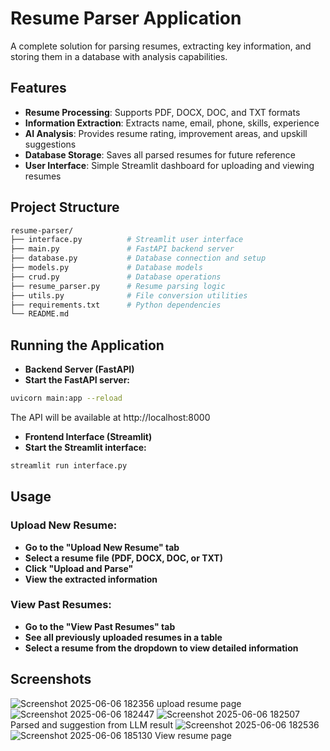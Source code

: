 # Resume Parser Application

A complete solution for parsing resumes, extracting key information, and storing them in a database with analysis capabilities.

## Features

- **Resume Processing**: Supports PDF, DOCX, DOC, and TXT formats
- **Information Extraction**: Extracts name, email, phone, skills, experience
- **AI Analysis**: Provides resume rating, improvement areas, and upskill suggestions
- **Database Storage**: Saves all parsed resumes for future reference
- **User Interface**: Simple Streamlit dashboard for uploading and viewing resumes

## Project Structure
```bash
resume-parser/
├── interface.py          # Streamlit user interface
├── main.py               # FastAPI backend server
├── database.py           # Database connection and setup
├── models.py             # Database models
├── crud.py               # Database operations
├── resume_parser.py      # Resume parsing logic
├── utils.py              # File conversion utilities
├── requirements.txt      # Python dependencies
└── README.md
```
## Running the Application

- **Backend Server (FastAPI)**
- **Start the FastAPI server:**
```bash
uvicorn main:app --reload
```
The API will be available at http://localhost:8000
- **Frontend Interface (Streamlit)**
- **Start the Streamlit interface:**
```bash
streamlit run interface.py
```
## Usage
### Upload New Resume:
- **Go to the "Upload New Resume" tab**
- **Select a resume file (PDF, DOCX, DOC, or TXT)**
- **Click "Upload and Parse"**
- **View the extracted information**
### View Past Resumes:
- **Go to the "View Past Resumes" tab**
- **See all previously uploaded resumes in a table**
- **Select a resume from the dropdown to view detailed information**
## Screenshots
![Screenshot 2025-06-06 182356](https://github.com/user-attachments/assets/33bd98f2-a420-4341-9b54-f416ffef09e3)
upload resume page
![Screenshot 2025-06-06 182447](https://github.com/user-attachments/assets/5e136413-7733-4b2e-8f8f-c21a8772609e)
![Screenshot 2025-06-06 182507](https://github.com/user-attachments/assets/d8af373b-0514-4348-9a1c-bf2c91a52ed6)
Parsed and suggestion from LLM result
![Screenshot 2025-06-06 182536](https://github.com/user-attachments/assets/fbddf96d-c156-4639-accf-3e0c9cfc84c6)
![Screenshot 2025-06-06 185130](https://github.com/user-attachments/assets/97f1b904-ed01-4f5b-a222-ec9a7356cc43)
View resume page




